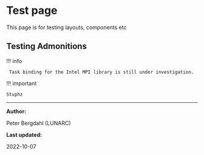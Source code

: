 # Test page

This page is for testing layouts, components etc

## Testing Admonitions

!!! info
     
     Task binding for the Intel MPI library is still under investigation.

!!! important

    Stuphz


---

**Author:**

Peter Bergdahl (LUNARC)

**Last updated:**

2022-10-07